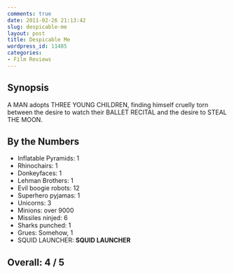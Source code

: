 ```yaml
---
comments: true
date: 2011-02-26 21:13:42
slug: despicable-me
layout: post
title: Despicable Me
wordpress_id: 11485
categories:
- Film Reviews
---
```


## Synopsis

A MAN adopts THREE YOUNG CHILDREN, finding himself cruelly torn between the desire to watch their BALLET RECITAL and the desire to STEAL THE MOON.

## By the Numbers

  * Inflatable Pyramids: 1
  * Rhinochairs: 1
  * Donkeyfaces: 1
  * Lehman Brothers: 1
  * Evil boogie robots: 12
  * Superhero pyjamas: 1
  * Unicorns: 3
  * Minions: over 9000
  * Missiles ninjed: 6
  * Sharks punched: 1
  * Grues: Somehow, 1
  * SQUID LAUNCHER: **SQUID LAUNCHER**

## Overall: 4 / 5
